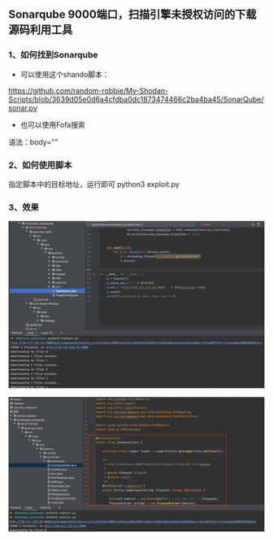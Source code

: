 ## Sonarqube 9000端口，扫描引擎未授权访问的下载源码利用工具


### 1、如何找到Sonarqube
- 可以使用这个shando脚本：

https://github.com/random-robbie/My-Shodan-Scripts/blob/3639d05e0d6a4cfdba0dc1873474466c2ba4ba45/SonarQube/sonar.py

- 也可以使用Fofa搜索

语法：body="<title>SonarQube</title>"

### 2、如何使用脚本
 指定脚本中的目标地址，运行即可
 python3 exploit.py
 
 ### 3、效果
 
 ![avatar](1.png)
 
 ![avatar](2.png)

 
